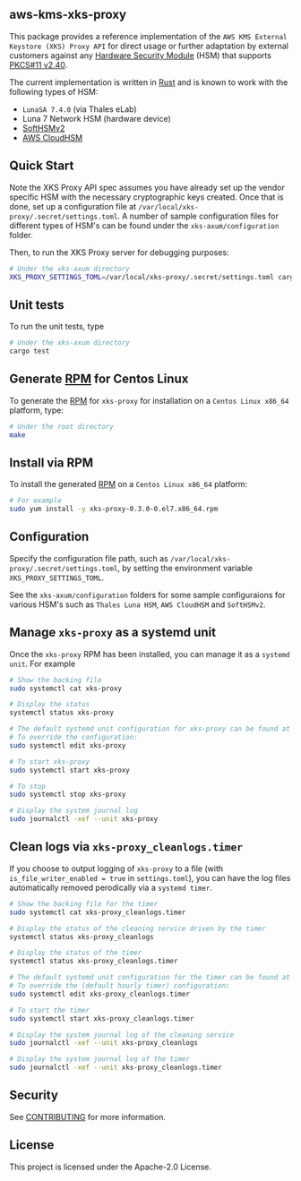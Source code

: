## aws-kms-xks-proxy

This package provides a reference implementation of the `AWS KMS External Keystore (XKS) Proxy API` for direct usage or further adaptation by external customers against any [Hardware Security Module](https://en.wikipedia.org/wiki/Hardware_security_module) (HSM) that supports [PKCS#11 v2.40](http://docs.oasis-open.org/pkcs11/pkcs11-base/v2.40/os/pkcs11-base-v2.40-os.html).

The current implementation is written in [Rust](https://www.rust-lang.org/) and is known to work with the following types of HSM:
* `LunaSA 7.4.0` (via Thales eLab)
* Luna 7 Network HSM (hardware device)
* [SoftHSMv2](https://github.com/opendnssec/SoftHSMv2)
* [AWS CloudHSM](https://aws.amazon.com/cloudhsm/)

## Quick Start

Note the XKS Proxy API spec assumes you have already set up the vendor specific HSM with the necessary cryptographic keys created.  Once that is done, set up a configuration file at `/var/local/xks-proxy/.secret/settings.toml`.  A number of sample configuration files for different types of HSM's can be found under the `xks-axum/configuration` folder.

Then, to run the XKS Proxy server for debugging purposes:

```bash
# Under the xks-axum directory
XKS_PROXY_SETTINGS_TOML=/var/local/xks-proxy/.secret/settings.toml cargo run
```

## Unit tests

To run the unit tests, type
```bash
# Under the xks-axum directory
cargo test
```
## Generate [RPM](https://en.wikipedia.org/wiki/RPM_Package_Manager) for Centos Linux

To generate the [RPM](https://en.wikipedia.org/wiki/RPM_Package_Manager) for `xks-proxy` for installation on a `Centos Linux x86_64` platform, type:
```bash
# Under the root directory
make
```

## Install via RPM

To install the generated [RPM](https://en.wikipedia.org/wiki/RPM_Package_Manager) on a `Centos Linux x86_64` platform:
```bash
# For example
sudo yum install -y xks-proxy-0.3.0-0.el7.x86_64.rpm
```

## Configuration

Specify the configuration file path, such as `/var/local/xks-proxy/.secret/settings.toml`, by setting the environment variable `XKS_PROXY_SETTINGS_TOML`.

See the `xks-axum/configuration` folders for some sample configuraions for various HSM's such as `Thales Luna HSM`, `AWS CloudHSM` and `SoftHSMv2`.

## Manage `xks-proxy` as a systemd unit

Once the `xks-proxy` RPM has been installed, you can manage it as a `systemd unit`.  For example

```bash
# Show the backing file
sudo systemctl cat xks-proxy

# Display the status
systemctl status xks-proxy

# The default systemd unit configuration for xks-proxy can be found at /etc/systemd/system/xks-proxy.service.
# To override the configuration:
sudo systemctl edit xks-proxy

# To start xks-proxy
sudo systemctl start xks-proxy

# To stop
sudo systemctl stop xks-proxy

# Display the system journal log
sudo journalctl -xef --unit xks-proxy
```

## Clean logs via `xks-proxy_cleanlogs.timer`

If you choose to output logging of `xks-proxy` to a file (with `is_file_writer_enabled = true` in `settings.toml`), you can have the log files automatically removed perodically via a `systemd timer`.

```bash
# Show the backing file for the timer
sudo systemctl cat xks-proxy_cleanlogs.timer

# Display the status of the cleaning service driven by the timer
systemctl status xks-proxy_cleanlogs

# Display the status of the timer
systemctl status xks-proxy_cleanlogs.timer

# The default systemd unit configuration for the timer can be found at /etc/systemd/system/xks-proxy_cleanlogs.timer.
# To override the (default hourly timer) configuration:
sudo systemctl edit xks-proxy_cleanlogs.timer

# To start the timer
sudo systemctl start xks-proxy_cleanlogs.timer

# Display the system journal log of the cleaning service
sudo journalctl -xef --unit xks-proxy_cleanlogs

# Display the system journal log of the timer
sudo journalctl -xef --unit xks-proxy_cleanlogs.timer
```

## Security

See [CONTRIBUTING](CONTRIBUTING.md#security-issue-notifications) for more information.

## License

This project is licensed under the Apache-2.0 License.

